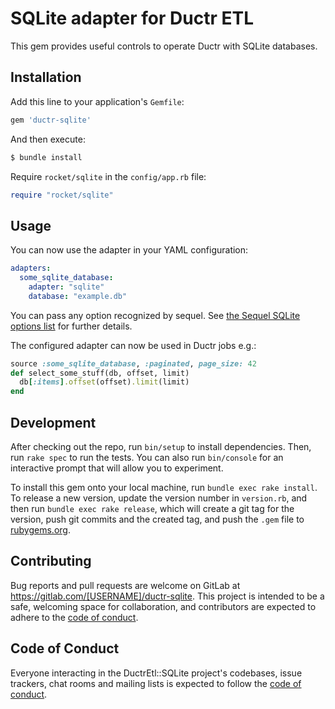 # SQLite adapter for Ductr ETL
This gem provides useful controls to operate Ductr with SQLite databases.

## Installation

Add this line to your application's `Gemfile`:

```ruby
gem 'ductr-sqlite'
```

And then execute:

```bash
$ bundle install
```

Require `rocket/sqlite` in the `config/app.rb` file:

```ruby
require "rocket/sqlite"
```

## Usage

You can now use the adapter in your YAML configuration:

```yml
adapters:
  some_sqlite_database:
    adapter: "sqlite"
    database: "example.db"
```

You can pass any option recognized by sequel.
See [the Sequel SQLite options list](https://sequel.jeremyevans.net/rdoc-adapters/classes/Sequel/SQLite/Database.html#method-i-connect) for further details.

The configured adapter can now be used in Ductr jobs e.g.:

```ruby
source :some_sqlite_database, :paginated, page_size: 42
def select_some_stuff(db, offset, limit)
  db[:items].offset(offset).limit(limit)
end
```

## Development

After checking out the repo, run `bin/setup` to install dependencies. Then, run `rake spec` to run the tests. You can also run `bin/console` for an interactive prompt that will allow you to experiment.

To install this gem onto your local machine, run `bundle exec rake install`. To release a new version, update the version number in `version.rb`, and then run `bundle exec rake release`, which will create a git tag for the version, push git commits and the created tag, and push the `.gem` file to [rubygems.org](https://rubygems.org).

## Contributing

Bug reports and pull requests are welcome on GitLab at https://gitlab.com/[USERNAME]/ductr-sqlite. This project is intended to be a safe, welcoming space for collaboration, and contributors are expected to adhere to the [code of conduct](https://gitlab.com/[USERNAME]/ductr-sqlite/blob/master/CODE_OF_CONDUCT.md).

## Code of Conduct

Everyone interacting in the DuctrEtl::SQLite project's codebases, issue trackers, chat rooms and mailing lists is expected to follow the [code of conduct](https://gitlab.com/[USERNAME]/ductr-sqlite/blob/master/CODE_OF_CONDUCT.md).
